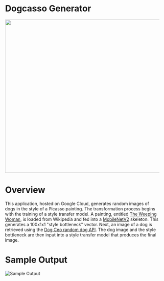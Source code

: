 # Dogcasso Generator
<img src="https://raw.githubusercontent.com/joekrinke15/GCPContinuousDelivery/main/paintingbeagle.png" width="1000" height="500">

# Overview
This application, hosted on Google Cloud, generates random images of dogs in the style of a Picasso painting. The transformation process begins with the training of a style transfer model. A painting, entitled [The Weeping Woman](https://en.wikipedia.org/wiki/The_Weeping_Woman]), is loaded from Wikipedia and fed into a [MobileNetV2](https://www.tensorflow.org/lite/models/style_transfer/overview) skeleton. This generates a 100x1x1 "style bottleneck" vector. Next, an image of a dog is retrieved using the [Dog Ceo random dog API](https://dog.ceo/dog-api/). The dog image and the style bottleneck are then input into a style transfer model that produces the final image. 

# Sample Output

![Sample Output](https://raw.githubusercontent.com/joekrinke15/GCPContinuousDelivery/main/dogpicasso.PNG)
